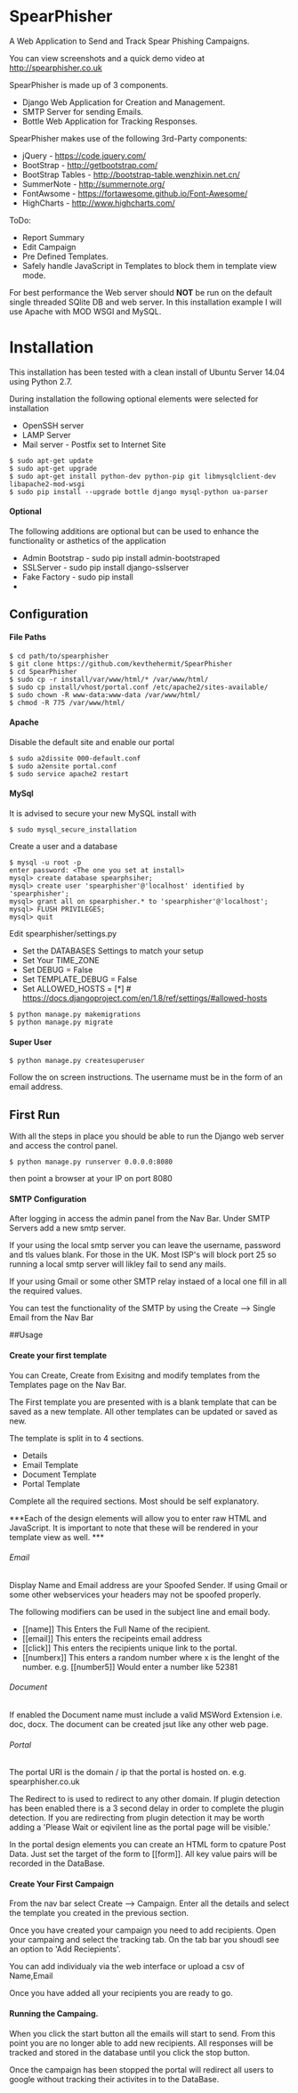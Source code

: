 # SpearPhisher
A Web Application to Send and Track Spear Phishing Campaigns.

You can view screenshots and a quick demo video at http://spearphisher.co.uk

SpearPhisher is made up of 3 components. 
* Django Web Application for Creation and Management.
* SMTP Server for sending Emails.
* Bottle Web Application for Tracking Responses.

SpearPhisher makes use of the following 3rd-Party components:

* jQuery - https://code.jquery.com/
* BootStrap - http://getbootstrap.com/
* BootStrap Tables - http://bootstrap-table.wenzhixin.net.cn/
* SummerNote - http://summernote.org/
* FontAwsome - https://fortawesome.github.io/Font-Awesome/
* HighCharts - http://www.highcharts.com/

ToDo:

* Report Summary
* Edit Campaign
* Pre Defined Templates.
* Safely handle JavaScript in Templates to block them in template view mode. 

For best performance the Web server should **NOT** be run on the default single threaded SQlite DB and web server. In this installation example I will use Apache with MOD WSGI and MySQL.  


# Installation

This installation has been tested with a clean install of Ubuntu Server 14.04 using Python 2.7.

During installation the following optional elements were selected for installation 

* OpenSSH server
* LAMP Server
* Mail server - Postfix set to Internet Site

```
$ sudo apt-get update
$ sudo apt-get upgrade
$ sudo apt-get install python-dev python-pip git libmysqlclient-dev libapache2-mod-wsgi
$ sudo pip install --upgrade bottle django mysql-python ua-parser
```


#### Optional

The following additions are optional but can be used to enhance the functionality or asthetics of the application

* Admin Bootstrap - sudo pip install admin-bootstraped
* SSLServer - sudo pip install django-sslserver
* Fake Factory - sudo pip install 
* 


## Configuration

#### File Paths

```
$ cd path/to/spearphisher
$ git clone https://github.com/kevthehermit/SpearPhisher
$ cd SpearPhisher
$ sudo cp -r install/var/www/html/* /var/www/html/
$ sudo cp install/vhost/portal.conf /etc/apache2/sites-available/
$ sudo chown -R www-data:www-data /var/www/html/
$ chmod -R 775 /var/www/html/
```

#### Apache

Disable the default site and enable our portal

```
$ sudo a2dissite 000-default.conf
$ sudo a2ensite portal.conf
$ sudo service apache2 restart
```


#### MySql

It is advised to secure your new MySQL install with

```$ sudo mysql_secure_installation```

Create a user and a database

```
$ mysql -u root -p 
enter password: <The one you set at install>
mysql> create database spearphsiher;
mysql> create user 'spearphisher'@'localhost' identified by 'spearphisher';
mysql> grant all on spearphisher.* to 'spearphisher'@'localhost';
mysql> FLUSH PRIVILEGES;
mysql> quit
```

Edit spearphisher/settings.py

- Set the DATABASES Settings to match your setup
- Set Your TIME_ZONE
- Set DEBUG = False
- Set TEMPLATE_DEBUG = False
- Set ALLOWED_HOSTS = [*] # https://docs.djangoproject.com/en/1.8/ref/settings/#allowed-hosts

```
$ python manage.py makemigrations
$ python manage.py migrate
```
#### Super User

```$ python manage.py createsuperuser```

Follow the on screen instructions. The username must be in the form of an email address.

## First Run

With all the steps in place you should be able to run the Django web server and access the control panel. 

```$ python manage.py runserver 0.0.0.0:8080```

then point a browser at your IP on port 8080

#### SMTP Configuration

After logging in access the admin panel from the Nav Bar.
Under SMTP Servers add a new smtp server. 

If your using the local smtp server you can leave the username, password and tls values blank. For those in the UK. Most ISP's will block port 25 so running a local smtp server will likley fail to send any mails. 

If your using Gmail or some other SMTP relay instaed of a local one fill in all the required values.

You can test the functionality of the SMTP by using the Create --> Single Email from the Nav Bar

##Usage

#### Create your first template

You can Create, Create from Exisitng and modify templates from the Templates page on the Nav Bar. 

The First template you are presented with is a blank template that can be saved as a new template. All other templates can be updated or saved as new. 

The template is split in to 4 sections. 

* Details
* Email Template
* Document Template
* Portal Template

Complete all the required sections. Most should be self explanatory. 

***Each of the design elements will allow you to enter raw HTML and JavaScript. It is important to note that these will be rendered in your template view as well. ***


###### Email 
Display Name and Email address are your Spoofed Sender. If using Gmail or some other webservices your headers may not be spoofed properly. 

The following modifiers can be used in the subject line and email body.

- [[name]] This Enters the Full Name of the recipient. 
- [[email]] This enters the recipeints email address
- [[click]] This enters the recipients unique link to the portal. 
- [[numberx]] This enters a random number where x is the lenght of the number. 
e.g. [[number5]] Would enter a number like 52381

###### Document

If enabled the Document name must include a valid MSWord Extension i.e. doc, docx.
The document can be created jsut like any other web page. 

###### Portal

The portal URI is the domain / ip that the portal is hosted on. e.g. spearphisher.co.uk 

The Redirect to is used to redirect to any other domain. 
If plugin detection has been enabled there is a 3 second delay in order to complete the plugin detection. If you are redirecting from plugin detection it may be worth adding a 'Please Wait or eqivilent line as the portal page will be visible.'

In the portal design elements you can create an HTML form to cpature Post Data. Just set the target of the form to [[form]].
All key value pairs will be recorded in the DataBase. 


#### Create Your First Campaign

From the nav bar select Create --> Campaign. Enter all the details and select the template you created in the previous section.

Once you have created your campaign you need to add recipients. Open your campaing and select the tracking tab. On the tab bar you shoudl see an option to 'Add Reciepients'. 

You can add individualy via the web interface or upload a csv of Name,Email

Once you have added all your recipients you are ready to go. 


#### Running the Campaing. 

When you click the start button all the emails will start to send. From this point you are no longer able to add new recipients. All responses will be tracked and stored in the database until you click the stop button. 

Once the campaign has been stopped the portal will redirect all users to google without tracking their activites in to the DataBase. 



